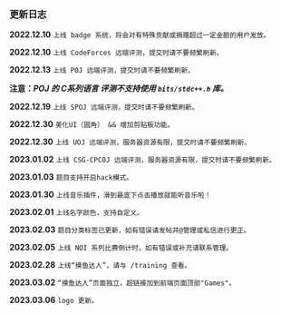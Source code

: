 ### 更新日志

**2022.12.10** ```上线 badge 系统，将会对有特殊贡献或捐赠超过一定金额的用户发放。```

**2022.12.10** ```上线 CodeForces 远端评测，提交时请不要频繁刷新。```

**2022.12.13** ```上线 POJ 远端评测，提交时请不要频繁刷新。```

**注意：*POJ 的 C系列语言 评测不支持使用 `bits/stdc++.h` 库。***

**2022.12.19**  ```上线 SPOJ 远端评测，提交时请不要频繁刷新。```

**2022.12.30**  ```美化UI（圆角） && 增加剪贴板功能。```

**2022.12.30** ```上线 UOJ 远端评测，服务器资源有限，提交时请不要频繁刷新。```

**2023.01.02** ```上线 CSG-CPCOJ 远端评测，服务器资源有限，提交时请不要频繁刷新。```

**2023.01.03** ```题目支持开启hack模式。```

**2023.01.30** ```上线音乐插件，滑到最底下点击播放就能听音乐啦！```

**2023.02.01** ```上线名字颜色，支持自定义。```

**2023.02.03** ```题目分类标签已更新，如有错误请发帖并@管理或私信进行更正。```

**2023.02.05** ```上线 NOI 系列比赛倒计时，如有错误或补充请联系管理。```

**2023.02.28** ```上线“摸鱼达人”，请与 /training 查看。```

**2023.03.02** ```“摸鱼达人”页面独立，超链接加到前端页面顶部"Games"。```

**2023.03.06** ```logo 更新。```
